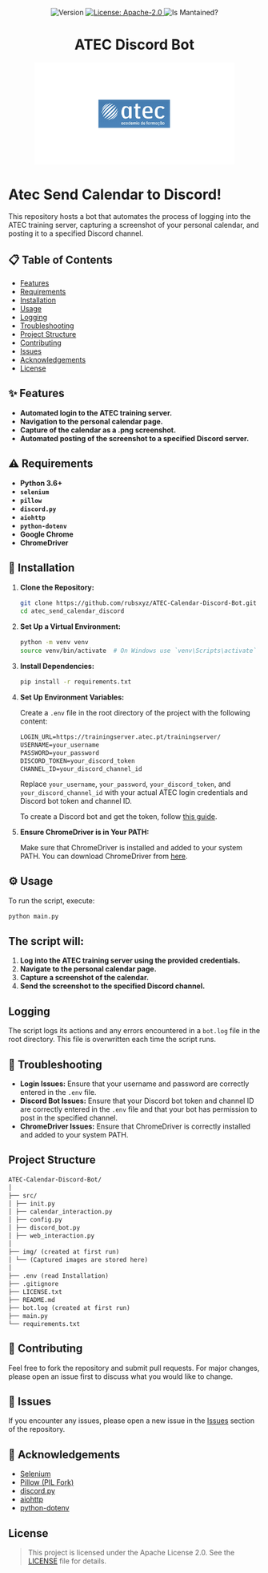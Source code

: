 <p align="center">
    <img alt="Version" src="https://img.shields.io/github/v/tag/rubsxyz/ATEC-Calendar-Discord-Bot?label=Version%3A" />
    </a>
  <a href="#" target="_blank">
    <img alt="License: Apache-2.0" src="https://img.shields.io/github/license/rubsxyz/ATEC-Calendar-Discord-Bot" />
  </a>
    <a><img alt="Is Mantained?" src="https://img.shields.io/badge/Mantained:-yes-green.svg" />
  </a>
</p>

<h1 align="center">
ATEC Discord Bot
</h1>

<p align="center">
 <img src="https://github.com/rubsxyz/ATEC-Calendar-Discord-Bot/blob/main/images/favicon.png?raw=true" width="400">
</p>

# Atec Send Calendar to Discord!

This repository hosts a bot that automates the process of logging into the ATEC training server, capturing a screenshot of your personal calendar, and posting it to a specified Discord channel.

## 📋 Table of Contents

- [Features](#features)
- [Requirements](#requirements)
- [Installation](#installation)
- [Usage](#usage)
- [Logging](#logging)
- [Troubleshooting](#troubleshooting)
- [Project Structure](#project-structure)
- [Contributing](#contributing)
- [Issues](#issues)
- [Acknowledgements](#acknowledgements)
- [License](#license)

## ✨ Features

- **Automated login to the ATEC training server.**
- **Navigation to the personal calendar page.**
- **Capture of the calendar as a .png screenshot.**
- **Automated posting of the screenshot to a specified Discord server.**

## ⚠️ Requirements

- **Python 3.6+**
- **`selenium`**
- **`pillow`**
- **`discord.py`**
- **`aiohttp`**
- **`python-dotenv`**
- **Google Chrome**
- **ChromeDriver**

## 🛑 Installation

1. **Clone the Repository:**

    ```bash
    git clone https://github.com/rubsxyz/ATEC-Calendar-Discord-Bot.git
    cd atec_send_calendar_discord
    ```

2. **Set Up a Virtual Environment:**

    ```bash
    python -m venv venv
    source venv/bin/activate  # On Windows use `venv\Scripts\activate`
    ```

3. **Install Dependencies:**

    ```bash
    pip install -r requirements.txt
    ```

4. **Set Up Environment Variables:**

    Create a `.env` file in the root directory of the project with the following content:

    ```plaintext
    LOGIN_URL=https://trainingserver.atec.pt/trainingserver/
    USERNAME=your_username
    PASSWORD=your_password
    DISCORD_TOKEN=your_discord_token
    CHANNEL_ID=your_discord_channel_id
    ```

    Replace `your_username`, `your_password`, `your_discord_token`, and `your_discord_channel_id` with your actual ATEC login credentials and Discord bot token and channel ID.

    To create a Discord bot and get the token, follow [this guide](https://discordpy.readthedocs.io/en/stable/discord.html).

5. **Ensure ChromeDriver is in Your PATH:**

    Make sure that ChromeDriver is installed and added to your system PATH. You can download ChromeDriver from [here](https://developer.chrome.com/docs/chromedriver/downloads).

## ⚙️ Usage

To run the script, execute:

```bash
python main.py
```

##  The script will:

1. **Log into the ATEC training server using the provided credentials.**
2. **Navigate to the personal calendar page.**
3. **Capture a screenshot of the calendar.**
4. **Send the screenshot to the specified Discord channel.**

## Logging

The script logs its actions and any errors encountered in a `bot.log` file in the root directory. This file is overwritten each time the script runs.

## 🔨 Troubleshooting

- **Login Issues:** Ensure that your username and password are correctly entered in the `.env` file.
- **Discord Bot Issues:** Ensure that your Discord bot token and channel ID are correctly entered in the `.env` file and that your bot has permission to post in the specified channel.
- **ChromeDriver Issues:** Ensure that ChromeDriver is correctly installed and added to your system PATH.

## Project Structure

```
ATEC-Calendar-Discord-Bot/
│
├── src/
│ ├── init.py
│ ├── calendar_interaction.py
│ ├── config.py
│ ├── discord_bot.py
│ ├── web_interaction.py
│
├── img/ (created at first run)
│ └── (Captured images are stored here)
│
├── .env (read Installation)
├── .gitignore
├── LICENSE.txt
├── README.md 
├── bot.log (created at first run)
├── main.py
└── requirements.txt
```

## 🤝 Contributing

Feel free to fork the repository and submit pull requests. For major changes, please open an issue first to discuss what you would like to change.

## 🛑 Issues

If you encounter any issues, please open a new issue in the [Issues](https://github.com/rubsxyz/ATEC-Calendar-Discord-Bot/issues) section of the repository.

## 📢 Acknowledgements

- [Selenium](https://www.selenium.dev/)
- [Pillow (PIL Fork)](https://python-pillow.org/)
- [discord.py](https://discordpy.readthedocs.io/en/stable/)
- [aiohttp](https://docs.aiohttp.org/en/stable/)
- [python-dotenv](https://pypi.org/project/python-dotenv/)

## License

>This project is licensed under the Apache License 2.0. See the [LICENSE](LICENSE.txt) file for details.

